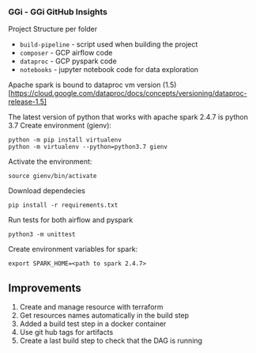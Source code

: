 ### GGi - GGi GitHub Insights

Project Structure per folder

- `build-pipeline` - script used when building the project
- `composer` - GCP airflow code
- `dataproc` - GCP pyspark code
- `notebooks` - jupyter notebook code for data exploration

Apache spark is bound to dataproc vm version (1.5)[https://cloud.google.com/dataproc/docs/concepts/versioning/dataproc-release-1.5]


The latest version of python that works with apache spark 2.4.7 is python 3.7
Create environment (gienv):

```shell script
python -m pip install virtualenv
python -m virtualenv --python=python3.7 gienv
```
Activate the environment:

```shell script
source gienv/bin/activate
```

Download dependecies

```shell script
pip install -r requirements.txt
```

Run tests for both airflow and pyspark

```shell script
python3 -m unittest
```


Create environment variables for spark:

```shell script
export SPARK_HOME=<path to spark 2.4.7>
```

## Improvements

1. Create and manage resource with terraform
2. Get resources names automatically in the build step
3. Added a build test step in a docker container
4. Use git hub tags for artifacts
5. Create a last build step to check that the DAG is running
